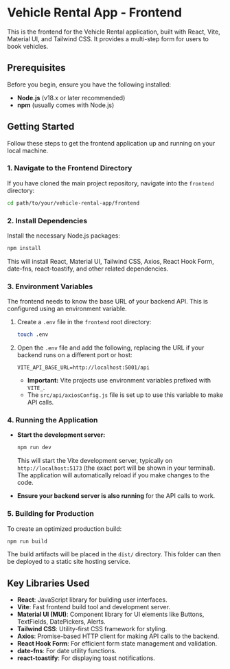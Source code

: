 # Vehicle Rental App - Frontend

This is the frontend for the Vehicle Rental application, built with React, Vite, Material UI, and Tailwind CSS. It provides a multi-step form for users to book vehicles.

## Prerequisites

Before you begin, ensure you have the following installed:

- **Node.js** (v18.x or later recommended)
- **npm** (usually comes with Node.js)

## Getting Started

Follow these steps to get the frontend application up and running on your local machine.

### 1. Navigate to the Frontend Directory

If you have cloned the main project repository, navigate into the `frontend` directory:

```bash
cd path/to/your/vehicle-rental-app/frontend
```

### 2. Install Dependencies

Install the necessary Node.js packages:

```bash
npm install
```

This will install React, Material UI, Tailwind CSS, Axios, React Hook Form, date-fns, react-toastify, and other related dependencies.

### 3. Environment Variables

The frontend needs to know the base URL of your backend API. This is configured using an environment variable.

1.  Create a `.env` file in the `frontend` root directory:
    ```bash
    touch .env
    ```
2.  Open the `.env` file and add the following, replacing the URL if your backend runs on a different port or host:

    ```env
    VITE_API_BASE_URL=http://localhost:5001/api
    ```

    - **Important:** Vite projects use environment variables prefixed with `VITE_`.
    - The `src/api/axiosConfig.js` file is set up to use this variable to make API calls.

### 4. Running the Application

- **Start the development server:**

  ```bash
  npm run dev
  ```

  This will start the Vite development server, typically on `http://localhost:5173` (the exact port will be shown in your terminal). The application will automatically reload if you make changes to the code.

- **Ensure your backend server is also running** for the API calls to work.

### 5. Building for Production

To create an optimized production build:

```bash
npm run build
```

The build artifacts will be placed in the `dist/` directory. This folder can then be deployed to a static site hosting service.

## Key Libraries Used

- **React**: JavaScript library for building user interfaces.
- **Vite**: Fast frontend build tool and development server.
- **Material UI (MUI)**: Component library for UI elements like Buttons, TextFields, DatePickers, Alerts.
- **Tailwind CSS**: Utility-first CSS framework for styling.
- **Axios**: Promise-based HTTP client for making API calls to the backend.
- **React Hook Form**: For efficient form state management and validation.
- **date-fns**: For date utility functions.
- **react-toastify**: For displaying toast notifications.
